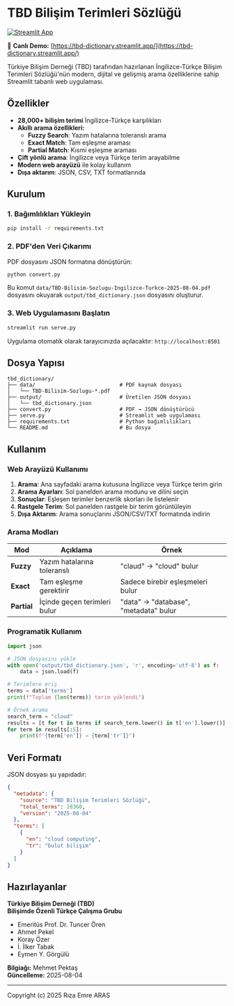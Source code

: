 # TBD Bilişim Terimleri Sözlüğü

[![Streamlit App](https://static.streamlit.io/badges/streamlit_badge_black_white.svg)](https://tbd-dictionary.streamlit.app/)

🔗 **Canlı Demo:** [https://tbd-dictionary.streamlit.app/](https://tbd-dictionary.streamlit.app/)

Türkiye Bilişim Derneği (TBD) tarafından hazırlanan İngilizce-Türkçe Bilişim Terimleri Sözlüğü'nün modern, dijital ve gelişmiş arama özelliklerine sahip Streamlit tabanlı web uygulaması.

## Özellikler

- **28,000+ bilişim terimi** İngilizce-Türkçe karşılıkları
- **Akıllı arama özellikleri:**
  - **Fuzzy Search**: Yazım hatalarına toleranslı arama
  - **Exact Match**: Tam eşleşme araması
  - **Partial Match**: Kısmi eşleşme araması
- **Çift yönlü arama**: İngilizce veya Türkçe terim arayabilme
- **Modern web arayüzü** ile kolay kullanım
- **Dışa aktarım**: JSON, CSV, TXT formatlarında

## Kurulum

### 1. Bağımlılıkları Yükleyin

```bash
pip install -r requirements.txt
```

### 2. PDF'den Veri Çıkarımı

PDF dosyasını JSON formatına dönüştürün:

```bash
python convert.py
```

Bu komut `data/TBD-Bilisim-Sozlugu-Ingilizce-Turkce-2025-08-04.pdf` dosyasını okuyarak `output/tbd_dictionary.json` dosyasını oluşturur.

### 3. Web Uygulamasını Başlatın

```bash
streamlit run serve.py
```

Uygulama otomatik olarak tarayıcınızda açılacaktır: `http://localhost:8501`

## Dosya Yapısı

```
tbd_dictionary/
├── data/                           # PDF kaynak dosyası
│   └── TBD-Bilisim-Sozlugu-*.pdf
├── output/                         # Üretilen JSON dosyası
│   └── tbd_dictionary.json
├── convert.py                      # PDF → JSON dönüştürücü
├── serve.py                        # Streamlit web uygulaması
├── requirements.txt                # Python bağımlılıkları
└── README.md                       # Bu dosya
```

## Kullanım

### Web Arayüzü Kullanımı

1. **Arama**: Ana sayfadaki arama kutusuna İngilizce veya Türkçe terim girin
2. **Arama Ayarları**: Sol panelden arama modunu ve dilini seçin
3. **Sonuçlar**: Eşleşen terimler benzerlik skorları ile listelenir
4. **Rastgele Terim**: Sol panelden rastgele bir terim görüntüleyin
5. **Dışa Aktarım**: Arama sonuçlarını JSON/CSV/TXT formatında indirin

### Arama Modları

| Mod         | Açıklama                     | Örnek                                 |
|-------------|------------------------------|---------------------------------------|
| **Fuzzy**   | Yazım hatalarına toleranslı  | "claud" → "cloud" bulur               |
| **Exact**   | Tam eşleşme gerektirir       | Sadece birebir eşleşmeleri bulur      |
| **Partial** | İçinde geçen terimleri bulur | "data" → "database", "metadata" bulur |

### Programatik Kullanım

```python
import json

# JSON dosyasını yükle
with open('output/tbd_dictionary.json', 'r', encoding='utf-8') as f:
    data = json.load(f)

# Terimlere eriş
terms = data['terms']
print(f"Toplam {len(terms)} terim yüklendi")

# Örnek arama
search_term = "cloud"
results = [t for t in terms if search_term.lower() in t['en'].lower()]
for term in results[:5]:
    print(f"{term['en']} → {term['tr']}")
```

## Veri Formatı

JSON dosyası şu yapıdadır:

```json
{
  "metadata": {
    "source": "TBD Bilişim Terimleri Sözlüğü",
    "total_terms": 28360,
    "version": "2025-08-04"
  },
  "terms": [
    {
      "en": "cloud computing",
      "tr": "bulut bilişim"
    }
  ]
}
```

## Hazırlayanlar

**Türkiye Bilişim Derneği (TBD)**  
**Bilişimde Özenli Türkçe Çalışma Grubu**

- Emeritüs Prof. Dr. Tuncer Ören
- Ahmet Pekel
- Koray Özer
- İ. İlker Tabak
- Eymen Y. Görgülü

**Bilgiağı:** Mehmet Pektaş  
**Güncelleme:** 2025-08-04

---

Copyright (c) 2025 Rıza Emre ARAS